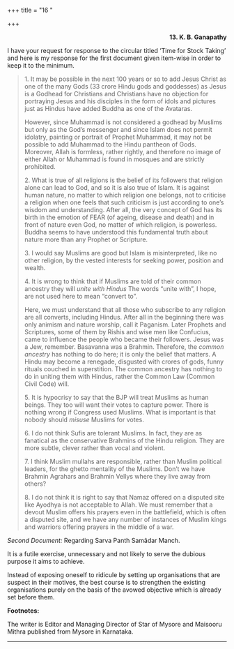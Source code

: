 +++
title = "16 "

+++
<div align="right">

**13. K. B. Ganapathy**

</div>

I have your request for response to the circular titled ‘Time for Stock
Taking’ and here is my response for the first document given item-wise
in order to keep it to the minimum.

> 1\. It may be possible in the next 100 years or so to add Jesus Christ
> as one of the many Gods (33 crore Hindu gods and goddesses) as Jesus
> is a Godhead for Christians and Christians have no objection for
> portraying Jesus and his disciples in the form of idols and pictures
> just as Hindus have added Buddha as one of the Avataras.
>
> However, since Muhammad is not considered a godhead by Muslims but
> only as the God’s messenger and since Islam does not permit idolatry,
> painting or portrait of Prophet Muhammad, it may not be possible to
> add Muhammad to the Hindu pantheon of Gods. Moreover, Allah is
> formless, rather rightly, and therefore no image of either Allah or
> Muhammad is found in mosques and are strictly prohibited.
>
> 2\. What is true of all religions is the belief of its followers that
> religion alone can lead to God, and so it is also true of Islam. It is
> against human nature, no matter to which religion one belongs, not to
> criticise a religion when one feels that such criticism is just
> according to one’s wisdom and understanding. After all, the very
> concept of God has its birth in the emotion of FEAR (of ageing,
> disease and death) and in front of nature even God, no matter of which
> religion, is powerless. Buddha seems to have understood this
> fundamental truth about nature more than any Prophet or Scripture.
>
> 3\. I would say Muslims are good but Islam is misinterpreted, like no
> other religion, by the vested interests for seeking power, position
> and wealth.
>
> 4\. It is wrong to think that if Muslims are told of their common
> ancestry they will *unite with Hindus* The words “unite with”, I hope,
> are not used here to mean “convert to”.
>
> Here, we must understand that all those who subscribe to any religion
> are all converts, including Hindus. After all in the beginning there
> was only animism and nature worship, call it Paganism. Later Prophets
> and Scriptures, some of them by Rishis and wise men like Confucius,
> came to influence the people who became their followers. Jesus was a
> Jew, remember. Basavanna was a Brahmin. Therefore, the *common
> ancestry* has nothing to do here; it is only the belief that matters.
> A Hindu may become a renegade, disgusted with crores of gods, funny
> rituals couched in superstition. The common ancestry has nothing to do
> in uniting them with Hindus, rather the Common Law (Common Civil Code)
> will.
>
> 5\. It is hypocrisy to say that the BJP will treat Muslims as human
> beings. They too will want their votes to capture power. There is
> nothing wrong if Congress used Muslims. What is important is that
> nobody should *misuse* Muslims for votes.
>
> 6\. I do not think Sufis are tolerant Muslims.  In fact, they are as
> fanatical as the conservative Brahmins of the Hindu religion. They are
> more subtle, clever rather than vocal and violent.
>
> 7\. I think Muslim mullahs are responsible, rather than Muslim
> political leaders, for the ghetto mentality of the Muslims. Don’t we
> have Brahmin Agrahars and Brahmin Vellys where they live away from
> others?
>
> 8\. I do not think it is right to say that Namaz offered on a disputed
> site like Ayodhya is not acceptable to Allah. We must remember that a
> devout Muslim offers his prayers even in the battlefield, which is
> often a disputed site, and we have any number of instances of Muslim
> kings and warriors offering prayers in the middle of a war.

*Second Document:* Regarding Sarva Panth Samãdar Manch.

It is a futile exercise, unnecessary and not likely to serve the dubious
purpose it aims to achieve.

Instead of exposing oneself to ridicule by setting up organisations that
are suspect in their motives, the best course is to strengthen the
existing organisations purely on the basis of the avowed objective which
is already set before them.  
 

**Footnotes:**

The writer is Editor and Managing Director of Star of Mysore and
Maisooru Mithra published from Mysore in Karnataka.  
 

------------------------------------------------------------------------


